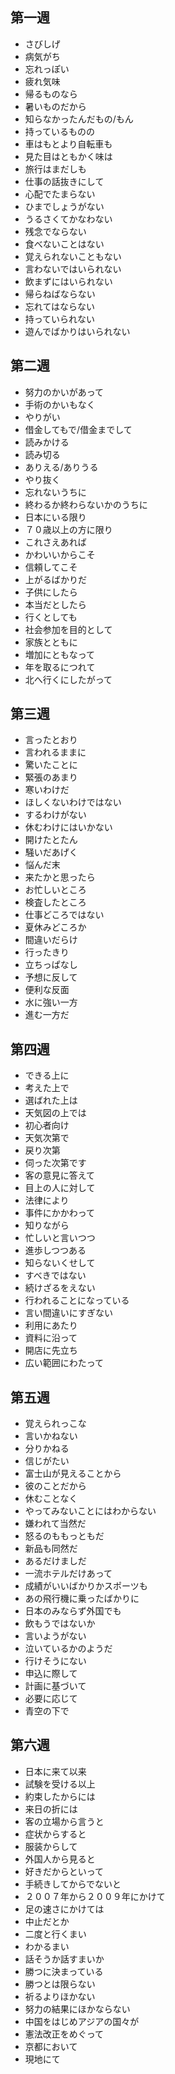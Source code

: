 ## 第一週
- さびしげ
- 病気がち
- 忘れっぽい
- 疲れ気味
- 帰るものなら
- 暑いものだから
- 知らなかったんだもの/もん
- 持っているものの
- 車はもとより自転車も
- 見た目はともかく味は
- 旅行はまだしも
- 仕事の話抜きにして
- 心配でたまらない
- ひまでしょうがない
- うるさくてかなわない
- 残念でならない
- 食べないことはない
- 覚えられないこともない
- 言わないではいられない
- 飲まずにはいられない
- 帰らねばならない
- 忘れてはならない
- 持っていられない
- 遊んでばかりはいられない
## 第二週
- 努力のかいがあって
- 手術のかいもなく
- やりがい
- 借金してもで/借金までして
- 読みかける
- 読み切る
- ありえる/ありうる
- やり抜く
- 忘れないうちに
- 終わるか終わらないかのうちに
- 日本にいる限り
- ７０歳以上の方に限り
- これさえあれば
- かわいいからこそ
- 信頼してこそ
- 上がるばかりだ
- 子供にしたら
- 本当だとしたら
- 行くとしても
- 社会参加を目的として
- 家族とともに
- 増加にともなって
- 年を取るにつれて
- 北へ行くにしたがって
## 第三週
- 言ったとおり
- 言われるままに
- 驚いたことに
- 緊張のあまり
- 寒いわけだ
- ほしくないわけではない
- するわけがない
- 休むわけにはいかない
- 開けたとたん
- 騒いだあげく
- 悩んだ末
- 来たかと思ったら
- お忙しいところ
- 検査したところ
- 仕事どころではない
- 夏休みどころか
- 間違いだらけ
- 行ったきり
- 立ちっぱなし
- 予想に反して
- 便利な反面
- 水に強い一方
- 進む一方だ
## 第四週
- できる上に
- 考えた上で
- 選ばれた上は
- 天気図の上では
- 初心者向け
- 天気次第で
- 戻り次第
- 伺った次第です
- 客の意見に答えて
- 目上の人に対して
- 法律により
- 事件にかかわって
- 知りながら
- 忙しいと言いつつ
- 進歩しつつある
- 知らないくせして
- すべきではない
- 続けざるをえない
- 行われることになっている
- 言い間違いにすぎない
- 利用にあたり
- 資料に沿って
- 開店に先立ち
- 広い範囲にわたって
## 第五週
- 覚えられっこな
- 言いかねない
- 分りかねる
- 信じがたい
- 富士山が見えることから
- 彼のことだから
- 休むことなく
- やってみないことにはわからない
- 嫌われて当然だ
- 怒るのももっともだ
- 新品も同然だ
- あるだけましだ
- 一流ホテルだけあって
- 成績がいいばかりかスポーツも
- あの飛行機に乗ったばかりに
- 日本のみならず外国でも
- 飲もうではないか
- 言いようがない
- 泣いているかのようだ
- 行けそうにない
- 申込に際して
- 計画に基づいて
- 必要に応じて
- 青空の下で
## 第六週
- 日本に来て以来
- 試験を受ける以上
- 約束したからには
- 来日の折には
- 客の立場から言うと
- 症状からすると
- 服装からして
- 外国人から見ると
- 好きだからといって
- 手続きしてからでないと
- ２００７年から２００９年にかけて
- 足の速さにかけては
- 中止だとか
- 二度と行くまい
- わかるまい
- 話そうか話すまいか
- 勝つに決まっている
- 勝つとは限らない
- 祈るよりほかない
- 努力の結果にほかならない
- 中国をはじめアジアの国々が
- 憲法改正をめぐって
- 京都において
- 現地にて